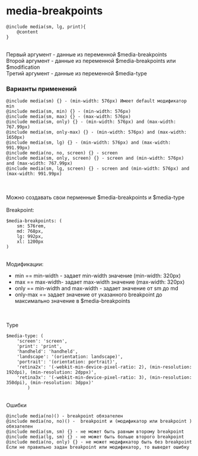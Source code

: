 # media-breakpoints
<pre><code>@include media(sm, lg, print){
    @content
} </code></pre>
<br>Первый аргумент - данные из переменной $media-breakpoints
<br>Второй аргумент - данные из переменной $media-breakpoints или $modification
<br>Третий аргумент - данные из переменной $media-type
<br>
<h3>Варианты применений</h3>
<pre><code>@include media(sm) {} - (min-width: 576px) Имеет default модификатор min
@include media(sm, min) {} - (min-width: 576px) 
@include media(sm, max) {} - (max-width: 576px)
@include media(sm, only) {} - (min-width: 576px) and (max-width: 767.99px)
@include media(sm, only-max) {} - (min-width: 576px) and (max-width: 1650px)
@include media(sm, lg) {} - (min-width: 576px) and (max-width: 991.99px)
@include media(no, no, screen) {} - screen
@include media(sm, only, screen) {} - screen and (min-width: 576px) and (max-width: 767.99px)
@include media(sm, lg, screen) {} - screen and (min-width: 576px) and (max-width: 991.99px)
</code></pre>
<br>
<br>Можно создавать свои перменные $media-breakpoints и $media-type
<br>
<br>Breakpoint:
<br>
<pre><code>$media-breakpoints: (
    sm: 576rem,       
    md: 768px,          
    lg: 992px,          
    xl: 1200px             
)
</code></pre><br>
Модификации:
<ul>
    <li>min == min-width - задает min-width значение (min-width: 320px)</li>
    <li>max == max-width- задает max-width значение (max-width: 320px)</li>
    <li>only == min-width and max-width - задает значение от sm до md</li>
    <li>only-max == задает значение от указанного breakpoint до максимально значение в  $media-breakpoints</li>
</ul>
<br>
<br> Type
<br> 
<pre><code>$media-type: (
    'screen': 'screen',
    'print': 'print',
    'handheld': 'handheld',
    'landscape': '(orientation: landscape)',
    'portrait': '(orientation: portrait)',
    'retina2x': '(-webkit-min-device-pixel-ratio: 2), (min-resolution: 192dpi), (min-resolution: 2dppx)',
    'retina3x': '(-webkit-min-device-pixel-ratio: 3), (min-resolution: 350dpi), (min-resolution: 3dppx)'
        )
</code></pre><br>
<h3">Ошибки</h3>
<pre><code>@include media(no)() - breakpoint обязателен
@include media(no, no)() -  breakpoint и (модификатор или breakpoint ) обязателен
@include media(sm, sm) {} - не может быть равным второму breakpoint 
@include media(lg, sm) {} - не может быть больше второго breakpoint 
@include media(no, only) {} - не может модификатор быть без breakpoint
Если не правильно задан breakpoint или модификатор, то выведет ошибку
</code></pre>


